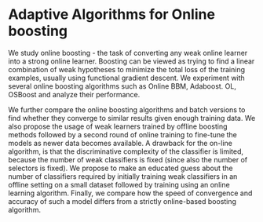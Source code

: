 # Adaptive Algorithms for Online boosting


We study online boosting - the task of converting any weak online learner into a strong online learner. Boosting can be viewed as trying to find a linear combination of weak hypotheses to minimize the total loss of the training examples, usually using functional gradient descent. We experiment with several online boosting algorithms such as Online BBM, Adaboost. OL, OSBoost and analyze their performance.

We further compare the online boosting algorithms and batch versions to find whether they converge to similar results given enough training data.  We also propose the usage of weak learners trained by offline boosting methods followed by a second round of online training to fine-tune the models as newer data becomes available. A drawback for the on-line algorithm,
is that the discriminative complexity of the classifier is limited, because the number of weak classifiers is fixed (since also the number of selectors is fixed). We propose to make an educated guess about the number of classifiers required by initially training weak classifiers in an offline setting on a small dataset followed by training using an online learning algorithm.
Finally, we compare how the speed of convergence and accuracy of such a model differs from a strictly online-based boosting algorithm. 
